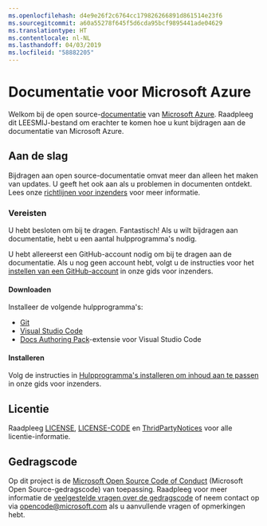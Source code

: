 ```yaml
---
ms.openlocfilehash: d4e9e26f2c6764cc179826266891d861514e23f6
ms.sourcegitcommit: a60a55278f645f5d6cda95bcf9895441ade04629
ms.translationtype: HT
ms.contentlocale: nl-NL
ms.lasthandoff: 04/03/2019
ms.locfileid: "58882205"
---
```

# <a name="microsoft-azure-documentation"></a>Documentatie voor Microsoft Azure

Welkom bij de open source-[documentatie](https://docs.microsoft.com/azure) van [Microsoft Azure](https://azure.microsoft.com). Raadpleeg dit LEESMIJ-bestand om erachter te komen hoe u kunt bijdragen aan de documentatie van Microsoft Azure.

## <a name="getting-started"></a>Aan de slag

Bijdragen aan open source-documentatie omvat meer dan alleen het maken van updates. U geeft het ook aan als u problemen in documenten ontdekt. Lees onze [richtlijnen voor inzenders](CONTRIBUTING.md) voor meer informatie.

### <a name="prerequisites"></a>Vereisten

U hebt besloten om bij te dragen. Fantastisch! Als u wilt bijdragen aan documentatie, hebt u een aantal hulpprogramma's nodig.

U hebt allereerst een GitHub-account nodig om bij te dragen aan de documentatie. Als u nog geen account hebt, volgt u de instructies voor het [instellen van een GitHub-account](https://docs.microsoft.com/contribute/get-started-setup-github) in onze gids voor inzenders.

#### <a name="download"></a>Downloaden

Installeer de volgende hulpprogramma's:

* [Git](https://git-scm.com/download)
* [Visual Studio Code](https://code.visualstudio.com/Download)
* [Docs Authoring Pack](https://marketplace.visualstudio.com/items?itemName=docsmsft.docs-authoring-pack)-extensie voor Visual Studio Code

#### <a name="install"></a>Installeren

Volg de instructies in [Hulpprogramma's installeren om inhoud aan te passen](https://docs.microsoft.com/contribute/get-started-setup-tools) in onze gids voor inzenders.

## <a name="license"></a>Licentie

Raadpleeg [LICENSE](.github/LICENSE), [LICENSE-CODE](.github/LICENSE-CODE) en [ThridPartyNotices](.github/ThirdPartyNotices.md) voor alle licentie-informatie.

## <a name="code-of-conduct"></a>Gedragscode

Op dit project is de [Microsoft Open Source Code of Conduct](https://opensource.microsoft.com/codeofconduct/) (Microsoft Open Source-gedragscode) van toepassing.
Raadpleeg voor meer informatie de [veelgestelde vragen over de gedragscode](https://opensource.microsoft.com/codeofconduct/faq/) of neem contact op via [opencode@microsoft.com](mailto:opencode@microsoft.com) als u aanvullende vragen of opmerkingen hebt.

